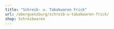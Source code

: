 ```yaml
---
title: "Schreib- u. Tabakwaren Frick"
url: /oberguenzburg/schreib-u-tabakwaren-frick/
shop: Schreibwaren
---
```

